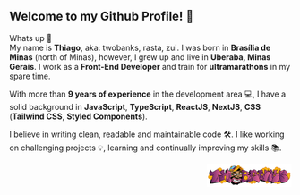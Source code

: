 ## Welcome to my Github Profile! 🏹

Whats up 🙏  
My name is **Thiago**, aka: twobanks, rasta, zui. I was born in **Brasília de Minas** (north of Minas), however, I grew up and live in **Uberaba, Minas Gerais**. I work as a **Front-End Developer** and train for **ultramarathons** in my spare time.

With more than **9 years of experience** in the development area 💻, I have a solid background in **JavaScript**, **TypeScript**, **ReactJS**, **NextJS**, **CSS** (**Tailwind CSS**, **Styled Components**).

I believe in writing clean, readable and maintainable code 🛠️. I like working on challenging projects 💡, learning and continually improving my skills 📚.
<p align="right">
<img src="https://github.com/twobanks/twobanks.wtf/blob/VDM/public/img/lettering.svg" alt="twobanks" width="30%" />
</p>
